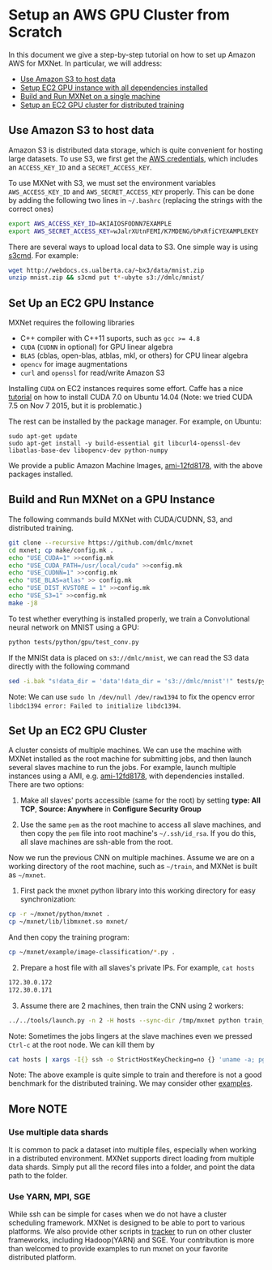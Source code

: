 # Setup an AWS GPU Cluster from Scratch

In this document we give a step-by-step tutorial on how to set up Amazon AWS for
MXNet. In particular, we will address:

- [Use Amazon S3 to host data](#use-amazon-s3-to-host-data)
- [Setup EC2 GPU instance with all dependencies installed](#setup-an-ec2-gpu-instance)
- [Build and Run MXNet on a single machine](#build-and-run-mxnet-on-a-gpu-instance)
- [Setup an EC2 GPU cluster for distributed training](#setup-an-ec2-gpu-cluster)

## Use Amazon S3 to host data

Amazon S3 is distributed data storage, which is quite convenient for hosting large datasets. To use S3, we first get the
[AWS credentials](http://docs.aws.amazon.com/AWSSimpleQueueService/latest/SQSGettingStartedGuide/AWSCredentials.html),
which includes an `ACCESS_KEY_ID` and a `SECRET_ACCESS_KEY`.

To use MXNet with S3, we must set the environment variables `AWS_ACCESS_KEY_ID` and
`AWS_SECRET_ACCESS_KEY` properly. This can be done by adding the following two lines in
`~/.bashrc` (replacing the strings with the correct ones)

```bash
export AWS_ACCESS_KEY_ID=AKIAIOSFODNN7EXAMPLE
export AWS_SECRET_ACCESS_KEY=wJalrXUtnFEMI/K7MDENG/bPxRfiCYEXAMPLEKEY
```

There are several ways to upload local data to S3. One simple way is using
[s3cmd](http://s3tools.org/s3cmd). For example:

```bash
wget http://webdocs.cs.ualberta.ca/~bx3/data/mnist.zip
unzip mnist.zip && s3cmd put t*-ubyte s3://dmlc/mnist/
```

## Set Up an EC2 GPU Instance

MXNet requires the following libraries

- C++ compiler with C++11 suports, such as `gcc >= 4.8`
- `CUDA` (`CUDNN` in optional) for GPU linear algebra
- `BLAS` (cblas, open-blas, atblas, mkl, or others) for CPU linear algebra
- `opencv` for image augmentations
- `curl` and `openssl` for read/write Amazon S3

Installing `CUDA` on EC2 instances requires some effort. Caffe has a nice
[tutorial](https://github.com/BVLC/caffe/wiki/Install-Caffe-on-EC2-from-scratch-(Ubuntu,-CUDA-7,-cuDNN))
on how to install CUDA 7.0 on Ubuntu 14.04 (Note: we tried CUDA 7.5 on Nov 7
2015, but it is problematic.)

The rest can be installed by the package manager. For example, on Ubuntu:

```
sudo apt-get update
sudo apt-get install -y build-essential git libcurl4-openssl-dev libatlas-base-dev libopencv-dev python-numpy
```

We provide a public Amazon Machine Images, [ami-12fd8178](https://console.aws.amazon.com/ec2/v2/home?region=us-east-1#LaunchInstanceWizard:ami=ami-12fd8178), with the above packages installed.


## Build and Run MXNet on a GPU Instance

The following commands build MXNet with CUDA/CUDNN, S3, and distributed
training.

```bash
git clone --recursive https://github.com/dmlc/mxnet
cd mxnet; cp make/config.mk .
echo "USE_CUDA=1" >>config.mk
echo "USE_CUDA_PATH=/usr/local/cuda" >>config.mk
echo "USE_CUDNN=1" >>config.mk
echo "USE_BLAS=atlas" >> config.mk
echo "USE_DIST_KVSTORE = 1" >>config.mk
echo "USE_S3=1" >>config.mk
make -j8
```

To test whether everything is installed properly, we train a Convolutional neural network on MNIST using a GPU:

```bash
python tests/python/gpu/test_conv.py
```

If the MNISt data is placed on `s3://dmlc/mnist`, we can read the S3 data directly with the following command

```bash
sed -i.bak "s!data_dir = 'data'!data_dir = 's3://dmlc/mnist'!" tests/python/gpu/test_conv.py
```

Note: We can use `sudo ln /dev/null /dev/raw1394` to fix the opencv error `libdc1394 error: Failed to initialize libdc1394`.

## Set Up an EC2 GPU Cluster

A cluster consists of multiple machines. We can use the machine with MXNet
installed as the root machine for submitting jobs, and then launch several
slaves machine to run the jobs. For example, launch multiple instances using a
AMI, e.g.
[ami-12fd8178](https://console.aws.amazon.com/ec2/v2/home?region=us-east-1#LaunchInstanceWizard:ami=ami-12fd8178),
with dependencies installed. There are two options:

1. Make all slaves' ports accessible (same for the root) by setting **type: All TCP**,
   **Source: Anywhere** in **Configure Security Group**

2. Use the same `pem` as the root machine to access all slave machines, and
   then copy the `pem` file into root machine's `~/.ssh/id_rsa`. If you do this, all slave machines are ssh-able from the root.

Now we run the previous CNN on multiple machines. Assume we are on a working
directory of the root machine, such as `~/train`, and MXNet is built as `~/mxnet`.

1. First pack the mxnet python library into this working directory for easy
  synchronization:

  ```bash
  cp -r ~/mxnet/python/mxnet .
  cp ~/mxnet/lib/libmxnet.so mxnet/
  ```

  And then copy the training program:

  ```bash
  cp ~/mxnet/example/image-classification/*.py .
  ```

2. Prepare a host file with all slaves's private IPs. For example, `cat hosts`

  ```bash
  172.30.0.172
  172.30.0.171
  ```

3. Assume there are 2 machines, then train the CNN using 2 workers:

  ```bash
  ../../tools/launch.py -n 2 -H hosts --sync-dir /tmp/mxnet python train_mnist.py --kv-store dist_sync
  ```

Note: Sometimes the jobs lingers at the slave machines even we pressed `Ctrl-c`
at the root node. We can kill them by

```bash
cat hosts | xargs -I{} ssh -o StrictHostKeyChecking=no {} 'uname -a; pgrep python | xargs kill -9'
```

Note: The above example is quite simple to train and therefore is not a good
benchmark for the distributed training. We may consider other [examples](https://github.com/dmlc/mxnet/tree/master/example/image-classification).

## More NOTE
### Use multiple data shards
It is common to pack a dataset into multiple files, especially when working in a distributed environment. MXNet supports direct loading from multiple data shards. Simply put all the record files into a folder, and point the data path to the folder.

### Use YARN, MPI, SGE
While ssh can be simple for cases when we do not have a cluster scheduling framework. MXNet is designed to be able to port to various platforms.  We also provide other scripts in [tracker](https://github.com/dmlc/dmlc-core/tree/master/tracker) to run on other cluster frameworks, including Hadoop(YARN) and SGE. Your contribution is more than welcomed to provide examples to run mxnet on your favorite distributed platform.
